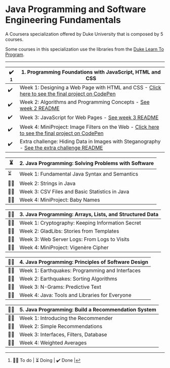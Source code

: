 # Java Programming and Software Engineering Fundamentals

A Coursera specialization offered by Duke University that is composed by 5 courses.

Some courses in this specialization use the libraries from the [Duke Learn To Program](https://www.dukelearntoprogram.com/).
___

| ✔️ [^*] | 1. Programming Foundations with JavaScript, HTML and CSS |
|---|-------------------------------------------------------|
| ✔️ | Week 1: Designing a Web Page with HTML and CSS - [Click here to see the final project on CodePen](https://codepen.io/yohanaff/pen/WNZwyrW) |
| ✔️ | Week 2: Algorithms and Programming Concepts - [See week 2 README](https://github.com/yohanaff/Java-Programming-and-Software-Engineering-Fundamentals/tree/main/Programming%20Foundations%20with%20JavaScript%2C%20HTML%20and%20CSS/Week%202) |
| ✔️ | Week 3: JavaScript for Web Pages - [See week 3 README](https://github.com/yohanaff/Java-Programming-and-Software-Engineering-Fundamentals/tree/development/Programming%20Foundations%20with%20JavaScript%2C%20HTML%20and%20CSS/Week%203) |
| ✔️ | Week 4: MiniProject: Image Filters on the Web - [Click here to see the final project on CodePen](https://codepen.io/yohanaff/pen/NWwLbOY) |
| ✔️ | Extra challenge: Hiding Data in Images with Steganography - [See the extra challenge README]()|


| ⏳ | 2. Java Programming: Solving Problems with Software     |
|----|---------------------------------------------------------|
| ⏳ | Week 1: Fundamental Java Syntax and Semantics           |
| 👩‍💻 | Week 2: Strings in Java                                 |
| 👩‍💻 | Week 3: CSV Files and Basic Statistics in Java          |
| 👩‍💻 | Week 4: MiniProject: Baby Names                         |

| 👩‍💻 | 3. Java Programming: Arrays, Lists, and Structured Data |
|---|----------------------------------------------------------|
| 👩‍💻 | Week 1: Cryptography: Keeping Information Secret        |
| 👩‍💻 | Week 2: GladLibs: Stories from Templates                |
| 👩‍💻 | Week 3: Web Server Logs: From Logs to Visits             |
| 👩‍💻 | Week 4: MiniProject: Vigenère Cipher                    |

| 👩‍💻 | 4. Java Programming: Principles of Software Design      |
|---|----------------------------------------------------------|
| 👩‍💻 | Week 1: Earthquakes: Programming and Interfaces         |
| 👩‍💻 | Week 2: Earthquakes: Sorting Algorithms                 |
| 👩‍💻 | Week 3: N-Grams: Predictive Text                        |
| 👩‍💻 | Week 4: Java: Tools and Libraries for Everyone          |

| 👩‍💻 | 5. Java Programming: Build a Recommendation System      |
|---|----------------------------------------------------------|
| 👩‍💻 | Week 1: Introducing the Recommender                     |
| 👩‍💻 | Week 2: Simple Recommendations                          |
| 👩‍💻 | Week 3: Interfaces, Filters, Database                   |
| 👩‍💻 | Week 4: Weighted Averages                               |

[^*]: 👩‍💻 To do | ⏳ Doing | ✔️ Done |